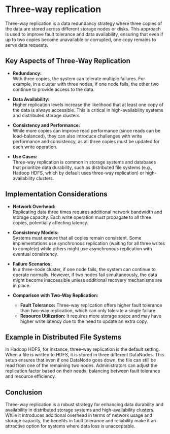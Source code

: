 # Three-way replication
Three-way replication is a data redundancy strategy where three copies of the data are stored across different storage nodes or disks. This approach is used to improve fault tolerance and data availability, ensuring that even if up to two copies become unavailable or corrupted, one copy remains to serve data requests.



## Key Aspects of Three-Way Replication

- **Redundancy:**  
  With three copies, the system can tolerate multiple failures. For example, in a cluster with three nodes, if one node fails, the other two continue to provide access to the data.

- **Data Availability:**  
  Higher replication levels increase the likelihood that at least one copy of the data is always accessible. This is critical in high-availability systems and distributed storage clusters.

- **Consistency and Performance:**  
  While more copies can improve read performance (since reads can be load-balanced), they can also introduce challenges with write performance and consistency, as all three copies must be updated for each write operation.

- **Use Cases:**  
  Three-way replication is common in storage systems and databases that prioritize data durability, such as distributed file systems (e.g., Hadoop HDFS, which by default uses three-way replication) or high-availability clusters.



## Implementation Considerations

- **Network Overhead:**  
  Replicating data three times requires additional network bandwidth and storage capacity. Each write operation must propagate to all three copies, potentially affecting latency.

- **Consistency Models:**  
  Systems must ensure that all copies remain consistent. Some implementations use synchronous replication (waiting for all three writes to complete) while others might use asynchronous replication with eventual consistency.

- **Failure Scenarios:**  
  In a three-node cluster, if one node fails, the system can continue to operate normally. However, if two nodes fail simultaneously, the data might become inaccessible unless additional recovery mechanisms are in place.

- **Comparison with Two-Way Replication:**  
  - **Fault Tolerance:** Three-way replication offers higher fault tolerance than two-way replication, which can only tolerate a single failure.
  - **Resource Utilization:** It requires more storage space and may have higher write latency due to the need to update an extra copy.



## Example in Distributed File Systems

In Hadoop HDFS, for instance, three-way replication is the default setting. When a file is written to HDFS, it is stored in three different DataNodes. This setup ensures that even if one DataNode goes down, the file can still be read from one of the remaining two nodes. Administrators can adjust the replication factor based on their needs, balancing between fault tolerance and resource efficiency.



## Conclusion

Three-way replication is a robust strategy for enhancing data durability and availability in distributed storage systems and high-availability clusters. While it introduces additional overhead in terms of network usage and storage capacity, the benefits in fault tolerance and reliability make it an attractive option for systems where data loss is unacceptable.

